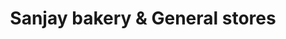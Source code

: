 ---
title: "Sanjay bakery & General stores"
url: /karachi/sanjay-bakery-and-general-stores/
shop: bakery
---